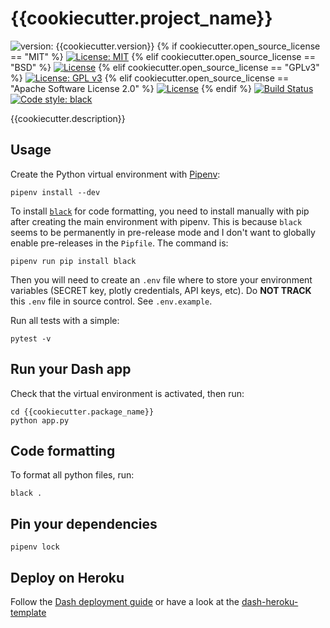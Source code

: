 # {{cookiecutter.project_name}}

![version: {{cookiecutter.version}}](https://img.shields.io/badge/Version-{{cookiecutter.version}}-blue)
{% if cookiecutter.open_source_license == "MIT" %} [![License: MIT](https://img.shields.io/badge/License-MIT-yellow.svg)](https://opensource.org/licenses/MIT) {% elif cookiecutter.open_source_license == "BSD" %} [![License](https://img.shields.io/badge/License-BSD%203--Clause-blue.svg)](https://opensource.org/licenses/BSD-3-Clause) {% elif cookiecutter.open_source_license == "GPLv3" %} [![License: GPL v3](https://img.shields.io/badge/License-GPL%20v3-blue.svg)](http://www.gnu.org/licenses/gpl-3.0) {% elif cookiecutter.open_source_license == "Apache Software License 2.0" %} [![License](https://img.shields.io/badge/License-Apache%202.0-blue.svg)](https://opensource.org/licenses/Apache-2.0) {% endif %} [![Build Status](https://travis-ci.org/{{cookiecutter.github_username}}/{{cookiecutter.repo_name}}.svg?branch=master)](https://travis-ci.org/{{cookiecutter.github_username}}/{{cookiecutter.repo_name}}) [![Code style: black](https://img.shields.io/badge/code%20style-black-000000.svg)](https://github.com/psf/black)

{{cookiecutter.description}}

## Usage

Create the Python virtual environment with [Pipenv](https://pipenv.readthedocs.io/en/latest/):

```shell
pipenv install --dev
```

To install [`black`](https://github.com/psf/black) for code formatting, you need to install manually with pip after creating the main environment with pipenv. This is because `black` seems to be permanently in pre-release mode and I don't want to globally enable pre-releases in the `Pipfile`. The command is:

```shell
pipenv run pip install black
```

Then you will need to create an `.env` file where to store your environment variables (SECRET key, plotly credentials, API keys, etc). Do **NOT TRACK** this `.env` file in source control. See `.env.example`.

Run all tests with a simple:

```shell
pytest -v
```

## Run your Dash app

Check that the virtual environment is activated, then run:

```shell
cd {{cookiecutter.package_name}}
python app.py
```

## Code formatting

To format all python files, run:

```shell
black .
```

## Pin your dependencies

```shell
pipenv lock
```

## Deploy on Heroku

Follow the [Dash deployment guide](https://dash.plot.ly/deployment) or have a look at the [dash-heroku-template](https://github.com/plotly/dash-heroku-template)
